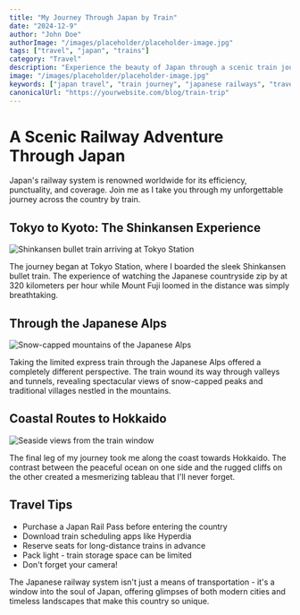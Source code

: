 ```yaml
---
title: "My Journey Through Japan by Train"
date: "2024-12-9"
author: "John Doe"
authorImage: "/images/placeholder/placeholder-image.jpg"
tags: ["travel", "japan", "trains"]
category: "Travel"
description: "Experience the beauty of Japan through a scenic train journey, exploring cities and countryside alike."
image: "/images/placeholder/placeholder-image.jpg"
keywords: ["japan travel", "train journey", "japanese railways", "travel blog"]
canonicalUrl: "https://yourwebsite.com/blog/train-trip"
---
```


# A Scenic Railway Adventure Through Japan

Japan's railway system is renowned worldwide for its efficiency, punctuality, and coverage. Join me as I take you through my unforgettable journey across the country by train.

## Tokyo to Kyoto: The Shinkansen Experience

![Shinkansen bullet train arriving at Tokyo Station](/images/placeholder/placeholder-image.jpg "The iconic Shinkansen bullet train")

The journey began at Tokyo Station, where I boarded the sleek Shinkansen bullet train. The experience of watching the Japanese countryside zip by at 320 kilometers per hour while Mount Fuji loomed in the distance was simply breathtaking.

## Through the Japanese Alps

![Snow-capped mountains of the Japanese Alps](/images/placeholder/placeholder-image.jpg "Scenic view of the Japanese Alps")

Taking the limited express train through the Japanese Alps offered a completely different perspective. The train wound its way through valleys and tunnels, revealing spectacular views of snow-capped peaks and traditional villages nestled in the mountains.

## Coastal Routes to Hokkaido

![Seaside views from the train window](/images/placeholder/placeholder-image.jpg "Beautiful coastal scenery en route to Hokkaido")

The final leg of my journey took me along the coast towards Hokkaido. The contrast between the peaceful ocean on one side and the rugged cliffs on the other created a mesmerizing tableau that I'll never forget.

## Travel Tips

- Purchase a Japan Rail Pass before entering the country
- Download train scheduling apps like Hyperdia
- Reserve seats for long-distance trains in advance
- Pack light - train storage space can be limited
- Don't forget your camera!

The Japanese railway system isn't just a means of transportation - it's a window into the soul of Japan, offering glimpses of both modern cities and timeless landscapes that make this country so unique.
